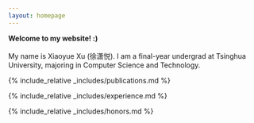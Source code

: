```yaml
---
layout: homepage
---
```


<!-- ## About Me -->

<strong>Welcome to my website! :) </strong> \
 \
My name is Xiaoyue Xu (徐潇悦). I am a final-year undergrad at Tsinghua University, majoring in Computer Science and Technology.


{% include_relative _includes/publications.md %}

<!-- {% include_relative _includes/services.md %} -->

<!-- ## Research Experience -->
{% include_relative _includes/experience.md %}

{% include_relative _includes/honors.md %}

<!-- ## Honors&Awards -->
